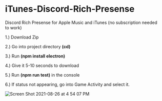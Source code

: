 # iTunes-Discord-Rich-Presense
Discord Rich Presense for Apple Music and iTunes (no subscription needed to work)

1.) Download Zip

2.) Go into project directory **(cd)**

3.) Run **(npm install electron)**

4.) Give it 5-10 seconds to download

5.) Run **(npm run test)** in the console

6.) If status not appearing, go into Game Activity and select it.


![Screen Shot 2021-08-26 at 4 54 07 PM](https://user-images.githubusercontent.com/71937946/131034636-b1384c9d-257a-47e0-ab33-1191c917f1bc.png)
